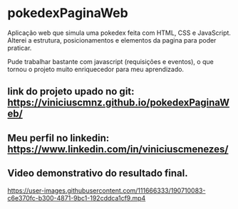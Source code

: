 # pokedexPaginaWeb

Aplicação web que simula uma pokedex feita com HTML, CSS e JavaScript. 
Alterei a estrutura, posicionamentos e elementos da pagina para poder praticar.

Pude trabalhar bastante com javascript (requisições e eventos), o que tornou o projeto muito enriquecedor para meu aprendizado.


## link do projeto upado no git: https://viniciuscmnz.github.io/pokedexPaginaWeb/



## Meu perfil no linkedin: https://www.linkedin.com/in/viniciuscmenezes/



## Video demonstrativo do resultado final.

https://user-images.githubusercontent.com/111666333/190710083-c6e370fc-b300-4871-9bc1-192cddca1cf9.mp4

